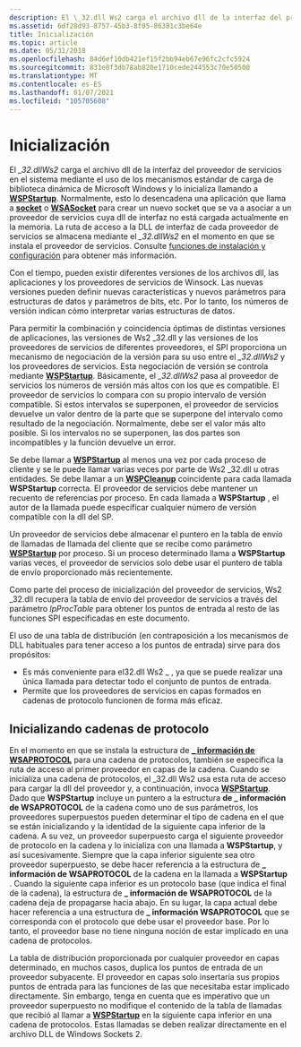 ```yaml
---
description: El \_32.dll Ws2 carga el archivo dll de la interfaz del proveedor de servicios en el sistema mediante el uso de los mecanismos estándar de carga de biblioteca dinámica de Microsoft Windows y lo inicializa llamando a WSPStartup.
ms.assetid: 6df28d93-8757-45b3-8f05-86381c3be64e
title: Inicialización
ms.topic: article
ms.date: 05/31/2018
ms.openlocfilehash: 84d6ef10db421ef15f2bb94eb67e96fc2cfc5924
ms.sourcegitcommit: 831e8f3db78ab820e1710cede244553c70e50500
ms.translationtype: MT
ms.contentlocale: es-ES
ms.lasthandoff: 01/07/2021
ms.locfileid: "105705608"
---
```

# <a name="initialization"></a>Inicialización

El *\_32.dllWs2* carga el archivo dll de la interfaz del proveedor de servicios en el sistema mediante el uso de los mecanismos estándar de carga de biblioteca dinámica de Microsoft Windows y lo inicializa llamando a [**WSPStartup**](/windows/desktop/api/Ws2spi/nf-ws2spi-wspstartup). Normalmente, esto lo desencadena una aplicación que llama a [**socket**](/windows/desktop/api/Winsock2/nf-winsock2-socket) o [**WSASocket**](/windows/desktop/api/Winsock2/nf-winsock2-wsasocketa) para crear un nuevo socket que se va a asociar a un proveedor de servicios cuya dll de interfaz no está cargada actualmente en la memoria. La ruta de acceso a la DLL de interfaz de cada proveedor de servicios se almacena mediante el *\_32.dllWs2* en el momento en que se instala el proveedor de servicios. Consulte [funciones de instalación y configuración](installation-and-configuration-functions-2.md) para obtener más información.

Con el tiempo, pueden existir diferentes versiones de los archivos dll, las aplicaciones y los proveedores de servicios de Winsock. Las nuevas versiones pueden definir nuevas características y nuevos parámetros para estructuras de datos y parámetros de bits, etc. Por lo tanto, los números de versión indican cómo interpretar varias estructuras de datos.

Para permitir la combinación y coincidencia óptimas de distintas versiones de aplicaciones, las versiones de Ws2 \_32.dll y las versiones de los proveedores de servicios de diferentes proveedores, el SPI proporciona un mecanismo de negociación de la versión para su uso entre el *\_32.dllWs2* y los proveedores de servicios. Esta negociación de versión se controla mediante [**WSPStartup**](/windows/desktop/api/Ws2spi/nf-ws2spi-wspstartup). Básicamente, el *\_32.dllWs2* pasa al proveedor de servicios los números de versión más altos con los que es compatible. El proveedor de servicios lo compara con su propio intervalo de versión compatible. Si estos intervalos se superponen, el proveedor de servicios devuelve un valor dentro de la parte que se superpone del intervalo como resultado de la negociación. Normalmente, debe ser el valor más alto posible. Si los intervalos no se superponen, las dos partes son incompatibles y la función devuelve un error.

Se debe llamar a [**WSPStartup**](/windows/desktop/api/Ws2spi/nf-ws2spi-wspstartup) al menos una vez por cada proceso de cliente y se le puede llamar varias veces por parte de Ws2 \_32.dll u otras entidades. Se debe llamar a un [**WSPCleanup**](/previous-versions/windows/hardware/network/ff566270(v=vs.85)) coincidente para cada llamada **WSPStartup** correcta. El proveedor de servicios debe mantener un recuento de referencias por proceso. En cada llamada a **WSPStartup** , el autor de la llamada puede especificar cualquier número de versión compatible con la dll del SP.

Un proveedor de servicios debe almacenar el puntero en la tabla de envío de llamadas de llamada del cliente que se recibe como parámetro [**WSPStartup**](/windows/desktop/api/Ws2spi/nf-ws2spi-wspstartup) por proceso. Si un proceso determinado llama a **WSPStartup** varias veces, el proveedor de servicios solo debe usar el puntero de tabla de envío proporcionado más recientemente.

Como parte del proceso de inicialización del proveedor de servicios, Ws2 \_32.dll recupera la tabla de envío del proveedor de servicios a través del parámetro *lpProcTable* para obtener los puntos de entrada al resto de las funciones SPI especificadas en este documento.

El uso de una tabla de distribución (en contraposición a los mecanismos de DLL habituales para tener acceso a los puntos de entrada) sirve para dos propósitos:

-   Es más conveniente para el32.dll Ws2 \_ , ya que se puede realizar una única llamada para detectar todo el conjunto de puntos de entrada.
-   Permite que los proveedores de servicios en capas formados en cadenas de protocolo funcionen de forma más eficaz.

## <a name="initializing-protocol-chains"></a>Inicializando cadenas de protocolo

En el momento en que se instala la estructura de [**\_ información de WSAPROTOCOL**](/windows/win32/api/winsock2/ns-winsock2-wsaprotocol_infoa) para una cadena de protocolos, también se especifica la ruta de acceso al primer proveedor en capas de la cadena. Cuando se inicializa una cadena de protocolos, el \_32.dll Ws2 usa esta ruta de acceso para cargar la dll del proveedor y, a continuación, invoca [**WSPStartup**](/windows/desktop/api/Ws2spi/nf-ws2spi-wspstartup). Dado que **WSPStartup** incluye un puntero a la estructura **de \_ información de WSAPROTOCOL** de la cadena como uno de sus parámetros, los proveedores superpuestos pueden determinar el tipo de cadena en el que se están inicializando y la identidad de la siguiente capa inferior de la cadena. A su vez, un proveedor superpuesto carga el siguiente proveedor de protocolo en la cadena y lo inicializa con una llamada a **WSPStartup**, y así sucesivamente. Siempre que la capa inferior siguiente sea otro proveedor superpuesto, se debe hacer referencia a la estructura de **\_ información de WSAPROTOCOL** de la cadena en la llamada a **WSPStartup** . Cuando la siguiente capa inferior es un protocolo base (que indica el final de la cadena), la estructura de **\_ información de WSAPROTOCOL** de la cadena deja de propagarse hacia abajo. En su lugar, la capa actual debe hacer referencia a una estructura de **\_ información WSAPROTOCOL** que se corresponda con el protocolo que debe usar el proveedor base. Por lo tanto, el proveedor base no tiene ninguna noción de estar implicado en una cadena de protocolos.

La tabla de distribución proporcionada por cualquier proveedor en capas determinado, en muchos casos, duplica los puntos de entrada de un proveedor subyacente. El proveedor en capas solo insertaría sus propios puntos de entrada para las funciones de las que necesitaba estar implicado directamente. Sin embargo, tenga en cuenta que es imperativo que un proveedor superpuesto no modifique el contenido de la tabla de llamadas que recibió al llamar a [**WSPStartup**](/windows/desktop/api/Ws2spi/nf-ws2spi-wspstartup) en la siguiente capa inferior en una cadena de protocolos. Estas llamadas se deben realizar directamente en el archivo DLL de Windows Sockets 2.

 

 
